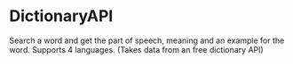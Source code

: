 # DictionaryAPI
Search a word and get the part of speech, meaning and an example for the word. Supports 4 languages. (Takes data from an free dictionary API)
